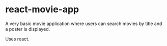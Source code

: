 # react-movie-app

A very basic movie application where users can search movies by title and a poster is displayed.

Uses react.
